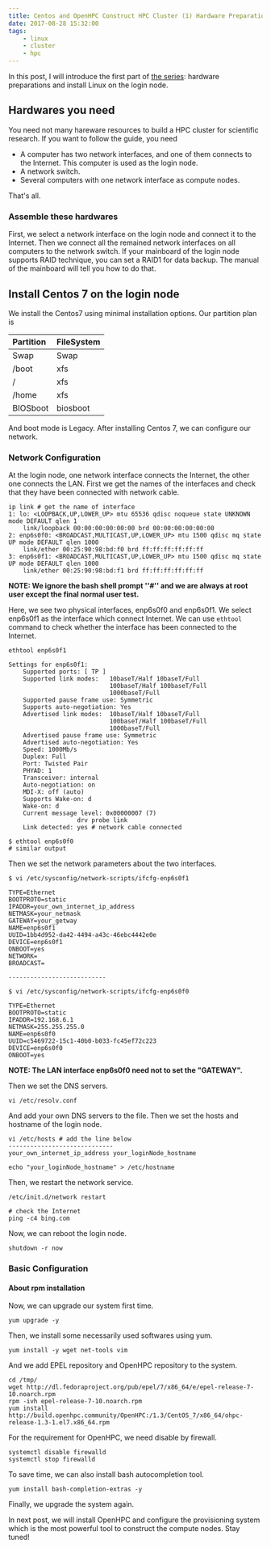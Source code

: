 ```yaml
---
title: Centos and OpenHPC Construct HPC Cluster (1) Hardware Preparations and Install Linux on the Login Node
date: 2017-08-28 15:32:00
tags:
    - linux
    - cluster
    - hpc
---
```


In this post, I will introduce the first part of [the series](https://thoroughyoung.info/2017/08/18/Centos-and-OpenHPC-Construct-HPC-Cluster/): hardware preparations and install Linux on the login node. 
<!--more-->

## Hardwares you need
You need not many hareware resources to build a HPC cluster for scientific research. If you want to follow the guide, you need

- A computer has two network interfaces, and one of them connects to the Internet. This computer is used as the login node.
- A network switch.
- Several computers with one network interface as compute nodes.

That's all.

### Assemble these hardwares

First, we select a network interface on the login node and connect it to the Internet. Then we connect all the remained network interfaces on all computers to the network switch. If your mainboard of the login node supports RAID technique, you can set a RAID1 for data backup. The manual of the mainboard will tell you how to do that.

## Install Centos 7 on the login node

We install the Centos7 using minimal installation options. Our partition plan is

| Partition | FileSystem |
| :-------- | :--------- |
| Swap      | Swap       |
| /boot     | xfs        |
| /         | xfs        |
| /home     | xfs        |
| BIOSboot  | biosboot   |

And boot mode is Legacy. After installing Centos 7, we can configure our network.

### Network Configuration

At the login node, one network interface connects the Internet, the other one connects the LAN. First we get the names of the interfaces and check that they have been connected with network cable.

```shell
ip link # get the name of interface
1: lo: <LOOPBACK,UP,LOWER_UP> mtu 65536 qdisc noqueue state UNKNOWN mode DEFAULT qlen 1
    link/loopback 00:00:00:00:00:00 brd 00:00:00:00:00:00
2: enp6s0f0: <BROADCAST,MULTICAST,UP,LOWER_UP> mtu 1500 qdisc mq state UP mode DEFAULT qlen 1000
    link/ether 00:25:90:98:bd:f0 brd ff:ff:ff:ff:ff:ff
3: enp6s0f1: <BROADCAST,MULTICAST,UP,LOWER_UP> mtu 1500 qdisc mq state UP mode DEFAULT qlen 1000
    link/ether 00:25:90:98:bd:f1 brd ff:ff:ff:ff:ff:ff
```
**NOTE: We ignore the bash shell prompt ''#'' and we are always at root user except the final normal user test.** 

Here, we see two physical interfaces, enp6s0f0 and enp6s0f1. We select enp6s0f1 as the interface which connect Internet. We can use `ethtool` command to check whether the interface has been connected to the Internet.
```shell
ethtool enp6s0f1

Settings for enp6s0f1:
	Supported ports: [ TP ]
	Supported link modes:   10baseT/Half 10baseT/Full
	                        100baseT/Half 100baseT/Full
	                        1000baseT/Full
	Supported pause frame use: Symmetric
	Supports auto-negotiation: Yes
	Advertised link modes:  10baseT/Half 10baseT/Full
	                        100baseT/Half 100baseT/Full
	                        1000baseT/Full
	Advertised pause frame use: Symmetric
	Advertised auto-negotiation: Yes
	Speed: 1000Mb/s
	Duplex: Full
	Port: Twisted Pair
	PHYAD: 1
	Transceiver: internal
	Auto-negotiation: on
	MDI-X: off (auto)
	Supports Wake-on: d
	Wake-on: d
	Current message level: 0x00000007 (7)
			       drv probe link
	Link detected: yes # network cable connected

$ ethtool enp6s0f0
# similar output
```

Then we set the network parameters about the two interfaces.

```shell
$ vi /etc/sysconfig/network-scripts/ifcfg-enp6s0f1

TYPE=Ethernet
BOOTPROTO=static
IPADDR=your_own_internet_ip_address
NETMASK=your_netmask
GATEWAY=your_getway
NAME=enp6s0f1
UUID=1bb4d952-da42-4494-a43c-46ebc4442e0e
DEVICE=enp6s0f1
ONBOOT=yes
NETWORK=
BROADCAST=

---------------------------

$ vi /etc/sysconfig/network-scripts/ifcfg-enp6s0f0

TYPE=Ethernet
BOOTPROTO=static
IPADDR=192.168.6.1
NETMASK=255.255.255.0
NAME=enp6s0f0
UUID=c5469722-15c1-40b0-b033-fc45ef72c223
DEVICE=enp6s0f0
ONBOOT=yes
```

**NOTE: The LAN interface enp6s0f0 need not to set the "GATEWAY".**

Then we set the DNS servers.
```shell
vi /etc/resolv.conf
```
And add your own DNS servers to the file. Then we set the hosts and hostname of the login node. 

```shell
vi /etc/hosts # add the line below
-----------------------------
your_own_internet_ip_address your_loginNode_hostname

echo "your_loginNode_hostname" > /etc/hostname
```
Then, we restart the network service.
```shell
/etc/init.d/network restart

# check the Internet
ping -c4 bing.com
```
Now, we can reboot the login node.
```shell
shutdown -r now
```

### Basic Configuration
#### About rpm installation

Now, we can upgrade our system first time.
```shell
yum upgrade -y
```
Then, we install some necessarily used softwares using yum.
```Shell
yum install -y wget net-tools vim
```
And we add EPEL repository and OpenHPC repository to the system.
```shell
cd /tmp/
wget http://dl.fedoraproject.org/pub/epel/7/x86_64/e/epel-release-7-10.noarch.rpm
rpm -ivh epel-release-7-10.noarch.rpm
yum install http://build.openhpc.community/OpenHPC:/1.3/CentOS_7/x86_64/ohpc-release-1.3-1.el7.x86_64.rpm
```

For the requirement for OpenHPC, we need disable by firewall.
```shell
systemctl disable firewalld
systemctl stop firewalld
```
To save time, we can also install bash autocompletion tool.
```shell
yum install bash-completion-extras -y
```

Finally, we upgrade the system again. 

In next post, we will install OpenHPC and configure the provisioning system which is the most powerful tool to construct the compute nodes. Stay tuned! 
